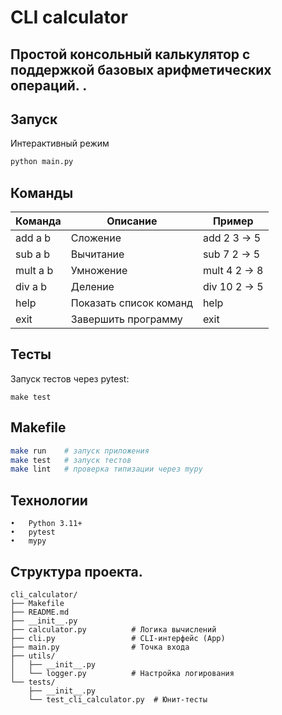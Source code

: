 # CLI calculator

Простой консольный калькулятор с поддержкой базовых арифметических операций.
.
---
## Запуск
Интерактивный режим 
```bash
python main.py
```
## Команды

| Команда  | Описание               | Пример       |
|----------|------------------------|--------------|
| add a b  | Сложение               | add 2 3 → 5  |
| sub a b  | Вычитание              | sub 7 2 → 5  |
| mult a b | Умножение              | mult 4 2 → 8 |
| div a b  | Деление                | div 10 2 → 5 |
| help     | Показать список команд | help         |
| exit     | Завершить программу    | exit         |

## Тесты
Запуск тестов через pytest:
```commandline
make test
```

## Makefile
```bash
make run    # запуск приложения
make test   # запуск тестов
make lint   # проверка типизации через mypy
```

## Технологии
	•	Python 3.11+
	•	pytest
	•	mypy

## Структура проекта.
```commandline
cli_calculator/
├── Makefile
├── README.md
├── __init__.py
├── calculator.py          # Логика вычислений
├── cli.py                 # CLI-интерфейс (App)
├── main.py                # Точка входа
├── utils/
│   ├── __init__.py
│   └── logger.py          # Настройка логирования
└── tests/
    ├── __init__.py
    └── test_cli_calculator.py  # Юнит-тесты
```
